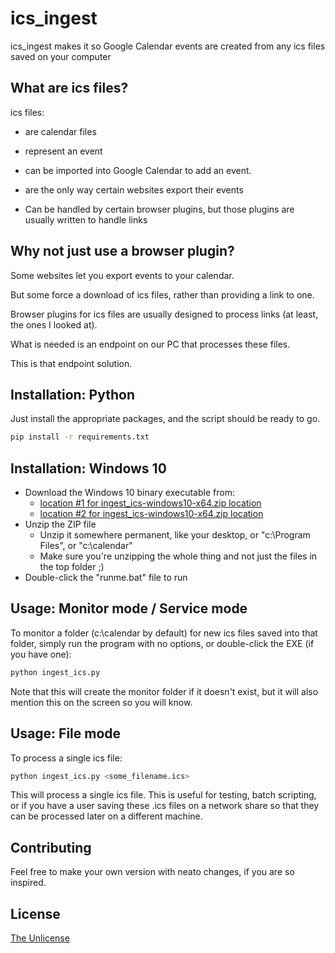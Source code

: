# ics_ingest

ics_ingest makes it so Google Calendar events are created from any ics files saved on your computer

## What are ics files?

ics files: 

* are calendar files 

* represent an event

* can be imported into Google Calendar to add an event.

* are the only way certain websites export their events

* Can be handled by certain browser plugins, but those plugins are usually written to handle links

## Why not just use a browser plugin?

Some websites let you export events to your calendar.

But some force a download of ics files, rather than providing a link to one. 

Browser plugins for ics files are usually designed to process links (at least, the ones I looked at).

What is needed is an endpoint on our PC that processes these files. 

This is that endpoint solution.


## Installation: Python

Just install the appropriate packages, and the script should be ready to go.

```bash
pip install -r requirements.txt
```

 ## Installation: Windows 10

* Download the Windows 10 binary executable from:
    * [location #1 for ingest_ics-windows10-x64.zip location](github.com/ClioCJS/ingest_ics/raw/main/ingest_ics-windows10-10.0-x64.zip)
    * [location #2 for ingest_ics-windows10-x64.zip location](github.com/ClaireCJS/ingest_ics/raw/main/ingest_ics-windows10-10.0-x64.zip)
* Unzip the ZIP file
    * Unzip it somewhere permanent, like your desktop, or "c:\Program Files", or "c:\calendar"
    * Make sure you're unzipping the whole thing and not just the files in the top folder ;)
* Double-click the "runme.bat" file to run 

## Usage: Monitor mode / Service mode

To monitor a folder (c:\calendar by default) for new ics files saved into that folder, simply run the program with no options, or double-click the EXE (if you have one):

```python
python ingest_ics.py
```

Note that this will create the monitor folder if it doesn't exist, but it will also mention this on the screen so you will know.


## Usage: File mode

To process a single ics file:

```python
python ingest_ics.py <some_filename.ics>
```

This will process a single ics file.  This is useful for testing, batch scripting, or if you have a user saving these .ics files on a network share so that they can be processed later on a different machine.

## Contributing

Feel free to make your own version with neato changes, if you are so inspired.

## License

[The Unlicense](https://choosealicense.com/licenses/unlicense/)

